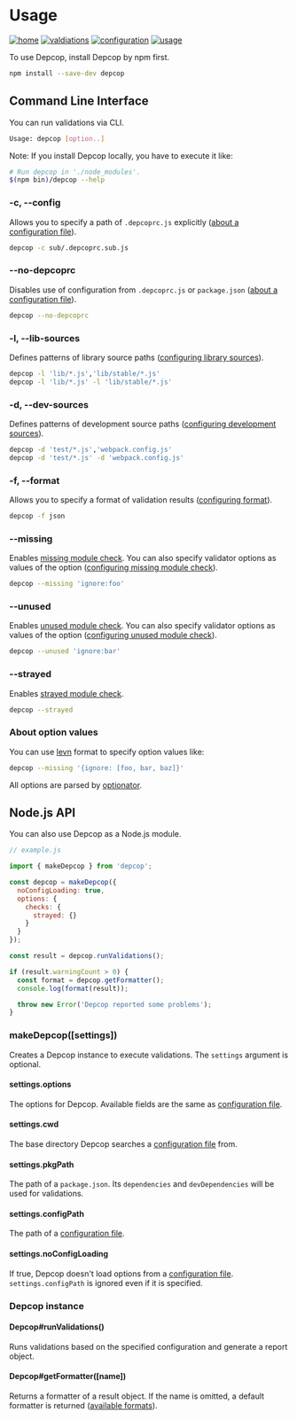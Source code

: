 # Usage

[![home][bg-home]](/)
[![valdiations][bg-validations]](/docs/validations.md)
[![configuration][bg-configuration]](/docs/configuration.md)
[![usage][bg-usage]](/docs/usage.md)

[bg-home]: https://img.shields.io/badge/to-home-blue.svg?style=flat-square
[bg-validations]: https://img.shields.io/badge/to-validations-brightgreen.svg?style=flat-square
[bg-configuration]: https://img.shields.io/badge/to-configuration-green.svg?style=flat-square
[bg-usage]: https://img.shields.io/badge/to-usage-yellowgreen.svg?style=flat-square

To use Depcop, install Depcop by npm first.

```sh
npm install --save-dev depcop
```

## Command Line Interface

You can run validations via CLI.

```sh
Usage: depcop [option..]
```

Note: If you install Depcop locally, you have to execute it like:

```sh
# Run depcop in './node_modules'.
$(npm bin)/depcop --help
```

### -c, --config

Allows you to specify a path of `.depcoprc.js` explicitly
([about a configuration file][configuration file]).

```sh
depcop -c sub/.depcoprc.sub.js
```

### --no-depcoprc

Disables use of configuration from `.depcoprc.js` or `package.json`
([about a configuration file][configuration file]).

```sh
depcop --no-depcoprc
```

### -l, --lib-sources

Defines patterns of library source paths
([configuring library sources]).

```sh
depcop -l 'lib/*.js','lib/stable/*.js'
depcop -l 'lib/*.js' -l 'lib/stable/*.js'
```

### -d, --dev-sources

Defines patterns of development source paths
([configuring development sources]).

```sh
depcop -d 'test/*.js','webpack.config.js'
depcop -d 'test/*.js' -d 'webpack.config.js'
```

### -f, --format

Allows you to specify a format of validation results
([configuring format]).

```sh
depcop -f json
```

### --missing

Enables [missing module check]. You can also specify validator options
as values of the option ([configuring missing module check]).

```sh
depcop --missing 'ignore:foo'
```

### --unused

Enables [unused module check]. You can also specify validator options
as values of the option ([configuring unused module check]).

```sh
depcop --unused 'ignore:bar'
```

### --strayed

Enables [strayed module check].

```sh
depcop --strayed
```

### About option values

You can use [levn] format to specify option values like:


```sh
depcop --missing '{ignore: [foo, bar, baz]}'
```

All options are parsed by [optionator].

## Node.js API

You can also use Depcop as a Node.js module.

```js
// example.js

import { makeDepcop } from 'depcop';

const depcop = makeDepcop({
  noConfigLoading: true,
  options: {
    checks: {
      strayed: {}
    }
  }
});

const result = depcop.runValidations();

if (result.warningCount > 0) {
  const format = depcop.getFormatter();
  console.log(format(result));

  throw new Error('Depcop reported some problems');
}
```

### makeDepcop([settings])

Creates a Depcop instance to execute validations.
The `settings` argument is optional.

#### settings.options

The options for Depcop. Available fields are the same as [configuration file].

#### settings.cwd

The base directory Depcop searches a [configuration file] from.

#### settings.pkgPath

The path of a `package.json`. Its `dependencies` and `devDependencies` will be
used for validations.

#### settings.configPath

The path of a [configuration file].

#### settings.noConfigLoading

If true, Depcop doesn't load options from a [configuration file].
`settings.configPath` is ignored even if it is specified.

### Depcop instance

#### Depcop#runValidations()

Runs validations based on the specified configuration and generate a report object.

#### Depcop#getFormatter([name])

Returns a formatter of a result object. If the name is omitted, a default formatter
is returned
([available formats][configuring format]).


[configuration file]: /docs/configuration.md#configuration-file
[configuring library sources]: /docs/configuration.md#libsources
[configuring development sources]: /docs/configuration.md#devsources
[configuring format]: /docs/configuration.md#format
[configuring missing module check]: /docs/configuration.md#checksmissing
[configuring unused module check]: /docs/configuration.md#checksunused
[configuring strayed module check]: /docs/configuration.md#checksstrayed

[missing module check]: /docs/validations.md#missing-module-check
[unused module check]: /docs/validations.md#unused-module-check
[strayed module check]: /docs/validations.md#strayed-module-check

[optionator]: https://github.com/gkz/optionator
[levn]: https://github.com/gkz/levn

